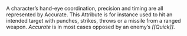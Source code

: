 A character’s hand-eye coordination, precision and timing are all represented by Accurate. This Attribute is for instance used to hit an intended target with punches, strikes, throws or a missile from a ranged weapon. *Accurate* is in most cases opposed by an enemy’s *[[Quick]]*.
